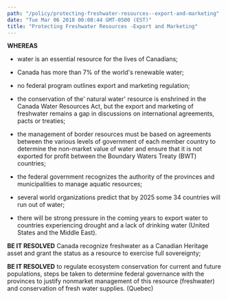 ```yaml
---
path: "/policy/protecting-freshwater-resources--export-and-marketing"
date: "Tue Mar 06 2018 00:08:44 GMT-0500 (EST)"
title: "Protecting Freshwater Resources -Export and Marketing"
---
```

      

 **WHEREAS** 
  

* water is an essential resource for the lives of Canadians;  

* Canada has more than 7% of the world's renewable water;  

* no federal program outlines export and marketing regulation;  

* the conservation of the' natural water' resource is enshrined in the Canada Water Resources Act, but the export and marketing of freshwater remains a gap in discussions on international agreements, pacts or treaties; 

* the management of border resources must be based on agreements between the various levels of government of each member country to determine the non-market value of water and ensure that it is not exported for profit between the Boundary Waters Treaty (BWT) countries;  

* the federal government recognizes the authority of the provinces and municipalities to manage aquatic resources; 

* several world organizations predict that by 2025 some 34 countries will run out of water; 

* there will be strong pressure in the coming years to export water to countries experiencing drought and a lack of drinking water (United States and the Middle East). 

**BE IT RESOLVED** Canada recognize freshwater as a Canadian Heritage asset and grant the status as a resource to exercise full sovereignty;  

**BE IT RESOLVED** to regulate ecosystem conservation for current and future populations, steps be taken to determine federal governance with the provinces to justify nonmarket management of this resource (freshwater) and conservation of fresh water supplies.  (Quebec)